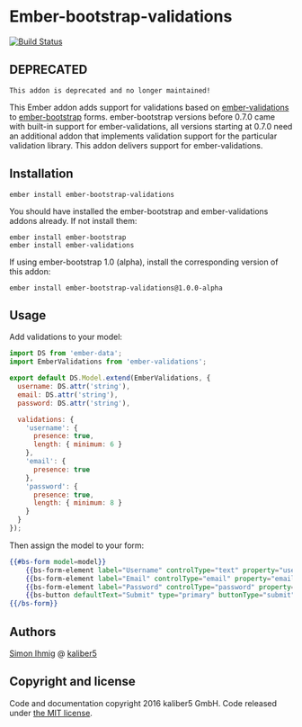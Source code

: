 # Ember-bootstrap-validations

[![Build Status](https://travis-ci.org/kaliber5/ember-bootstrap-validations.svg?branch=master)](https://travis-ci.org/kaliber5/ember-bootstrap-validations)

## DEPRECATED

    This addon is deprecated and no longer maintained!

This Ember addon adds support for validations based on [ember-validations](https://github.com/DockYard/ember-validations) to [ember-bootstrap](http://kaliber5.github.io/ember-bootstrap/) forms.
ember-bootstrap versions before 0.7.0 came with built-in support for ember-validations, all versions starting at 0.7.0
need an additional addon that implements validation support for the particular validation library. This addon delivers support for ember-validations.

## Installation

    ember install ember-bootstrap-validations

You should have installed the ember-bootstrap and ember-validations addons already. If not install them:

    ember install ember-bootstrap
    ember install ember-validations

If using ember-bootstrap 1.0 (alpha), install the corresponding version of this addon:

    ember install ember-bootstrap-validations@1.0.0-alpha

## Usage

Add validations to your model:

```js
import DS from 'ember-data';
import EmberValidations from 'ember-validations';

export default DS.Model.extend(EmberValidations, {
  username: DS.attr('string'),
  email: DS.attr('string'),
  password: DS.attr('string'),

  validations: {
    'username': {
      presence: true,
      length: { minimum: 6 }
    },
    'email': {
      presence: true
    },
    'password': {
      presence: true,
      length: { minimum: 8 }
    }
  }
});
```

Then assign the model to your form:

```hbs
{{#bs-form model=model}}
    {{bs-form-element label="Username" controlType="text" property="username" required=true}}
    {{bs-form-element label="Email" controlType="email" property="email" required=true}}
    {{bs-form-element label="Password" controlType="password" property="password" required=true}}
    {{bs-button defaultText="Submit" type="primary" buttonType="submit"}}
{{/bs-form}}
```

## Authors

[Simon Ihmig](https://github.com/simonihmig) @ [kaliber5](http://www.kaliber5.de)

## Copyright and license

Code and documentation copyright 2016 kaliber5 GmbH. Code released under [the MIT license](LICENSE.md).

